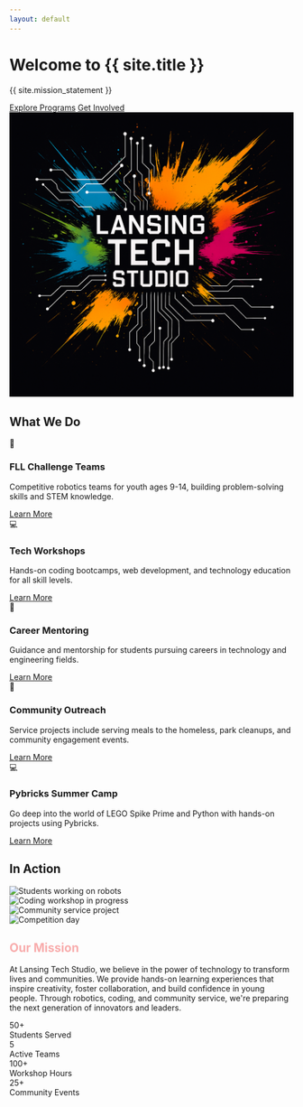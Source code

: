 ```yaml
---
layout: default
---
```


<div class="hero-section">
  <div class="hero-content">
    <h1 class="hero-title">Welcome to {{ site.title }}</h1>
    <p class="hero-subtitle">{{ site.mission_statement }}</p>
    <div class="hero-actions">
      <a href="#programs" class="btn btn-primary">Explore Programs</a>
      <a href="/contact" class="btn btn-primary">Get Involved</a>
    </div>
  </div>
  <div class="hero-image">
    <img src="/assets/images/logo.png" alt="FIRST LEGO League Robot" class="img-responsive">
  </div>
</div>

<section id="programs" class="programs-preview">
  <div class="container">
    <h2>What We Do</h2>
    <div class="programs-grid">
      <div class="program-card">
        <div class="program-icon">🤖</div>
        <h3>FLL Challenge Teams</h3>
        <p>Competitive robotics teams for youth ages 9-14, building problem-solving skills and STEM knowledge.</p>
        <a href="/programs#fll" class="btn btn-outline">Learn More</a>
      </div>
      <div class="program-card">
        <div class="program-icon">💻</div>
        <h3>Tech Workshops</h3>
        <p>Hands-on coding bootcamps, web development, and technology education for all skill levels.</p>
        <a href="/programs#workshops" class="btn btn-outline">Learn More</a>
      </div>
      <div class="program-card">
        <div class="program-icon">🎯</div>
        <h3>Career Mentoring</h3>
        <p>Guidance and mentorship for students pursuing careers in technology and engineering fields.</p>
        <a href="/programs#mentoring" class="btn btn-outline">Learn More</a>
      </div>
      <div class="program-card">
        <div class="program-icon">🤝</div>
        <h3>Community Outreach</h3>
        <p>Service projects include serving meals to the homeless, park cleanups, and community engagement events.</p>
        <a href="/outreach" class="btn btn-outline">Learn More</a>
      </div>
      <div class="program-card">
        <div class="program-icon">💻</div>
        <h3>Pybricks Summer Camp</h3>
        <p>Go deep into the world of LEGO Spike Prime and Python with hands-on projects using Pybricks.</p>
        <a href="/camps" class="btn btn-outline">Learn More</a>
      </div>
    </div>
  </div>
</section>

<section class="photo-gallery">
  <div class="container">
    <h2>In Action</h2>
    <div class="gallery-grid">
      <div class="gallery-item">
        <img src="/assets/images/gallery-1.jpg" alt="Students working on robots">
      </div>
      <div class="gallery-item">
        <img src="/assets/images/gallery-2.jpg" alt="Coding workshop in progress">
      </div>
      <div class="gallery-item">
        <img src="/assets/images/gallery-3.jpg" alt="Community service project">
      </div>
      <div class="gallery-item">
        <img src="/assets/images/gallery-4.jpg" alt="Competition day">
      </div>
    </div>
  </div>
</section>

<section class="mission-section">
  <div class="container">
    <div class="mission-content">
      <h2 style="color: #f8acacff;">Our Mission</h2>
      <p class="mission-text">
        At Lansing Tech Studio, we believe in the power of technology to transform lives and communities. We provide hands-on learning experiences that inspire creativity, foster collaboration, and build confidence in young people. Through robotics, coding, and community service, we're preparing the next generation of innovators and leaders.
      </p>
      <div class="stats-grid">
        <div class="stat-item">
          <div class="stat-number">50+</div>
          <div class="stat-label">Students Served</div>
        </div>
        <div class="stat-item">
          <div class="stat-number">5</div>
          <div class="stat-label">Active Teams</div>
        </div>
        <div class="stat-item">
          <div class="stat-number">100+</div>
          <div class="stat-label">Workshop Hours</div>
        </div>
        <div class="stat-item">
          <div class="stat-number">25+</div>
          <div class="stat-label">Community Events</div>
        </div>
      </div>
    </div>
  </div>
</section>
